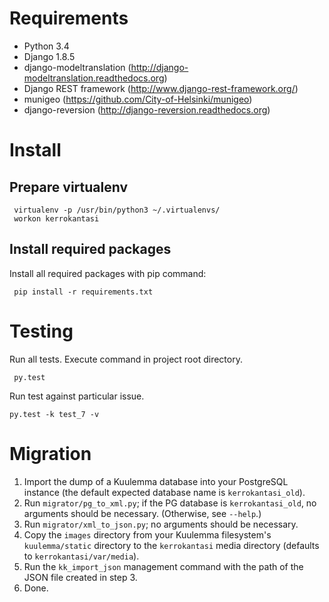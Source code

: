 
# Requirements

 - Python 3.4
 - Django 1.8.5
 - django-modeltranslation (http://django-modeltranslation.readthedocs.org)
 - Django REST framework (http://www.django-rest-framework.org/)
 - munigeo (https://github.com/City-of-Helsinki/munigeo)
 - django-reversion (http://django-reversion.readthedocs.org)

# Install

## Prepare virtualenv

     virtualenv -p /usr/bin/python3 ~/.virtualenvs/
     workon kerrokantasi

## Install required packages

Install all required packages with pip command:

     pip install -r requirements.txt

# Testing

Run all tests. Execute command in project root directory.

     py.test

Run test against particular issue.

    py.test -k test_7 -v

# Migration

1. Import the dump of a Kuulemma database into your PostgreSQL instance
   (the default expected database name is `kerrokantasi_old`).
2. Run `migrator/pg_to_xml.py`; if the PG database is `kerrokantasi_old`, no arguments
   should be necessary. (Otherwise, see `--help`.)
3. Run `migrator/xml_to_json.py`; no arguments should be necessary.
4. Copy the `images` directory from your Kuulemma filesystem's `kuulemma/static` directory
   to the `kerrokantasi` media directory (defaults to `kerrokantasi/var/media`).
5. Run the `kk_import_json` management command with the path of the JSON file created in step 3.
6. Done.
